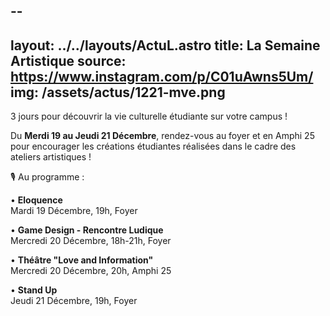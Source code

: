 --
-
layout: ../../layouts/ActuL.astro
title: La Semaine Artistique
source: https://www.instagram.com/p/C01uAwns5Um/
img: /assets/actus/1221-mve.png
---

3 jours pour découvrir la vie culturelle étudiante sur votre campus !

Du __Merdi 19 au Jeudi 21 Décembre__, rendez-vous au foyer et en Amphi 25 pour encourager les créations étudiantes réalisées dans le cadre des ateliers artistiques !

🎙 Au programme :  

• __Eloquence__  
Mardi 19 Décembre, 19h, Foyer

• __Game Design - Rencontre Ludique__  
Mercredi 20 Décembre, 18h-21h, Foyer

• __Théâtre "Love and Information"__  
Mercredi 20 Décembre, 20h, Amphi 25

• __Stand Up__  
Jeudi 21 Décembre, 19h, Foyer